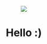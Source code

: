 
<p align="center">
  <img src="https://user-images.githubusercontent.com/132807178/236663223-7665c93a-125d-43d4-8ce6-3ddb4e41318b.gif">
</p>


<h1 align="center">
Hello :) 
</h1>

